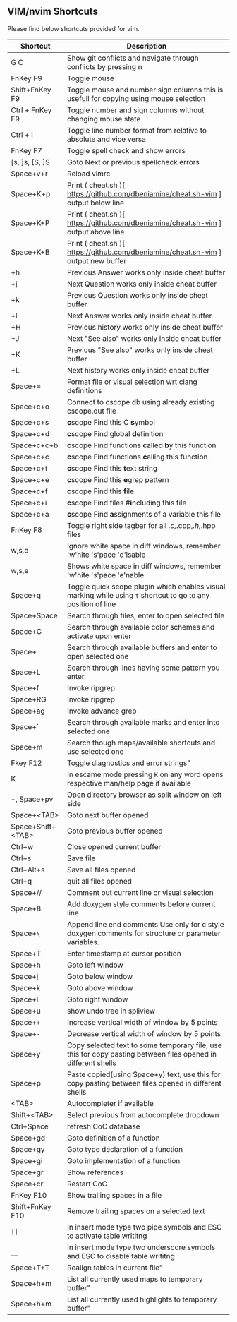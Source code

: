 ## VIM/nvim Shortcuts

Please find below shortcuts provided for vim.

| Shortcut            | Description                                                                                                   |
|---------------------|---------------------------------------------------------------------------------------------------------------|
| <Space> G C         | Show git conflicts and navigate through conflicts by pressing n
| FnKey F9            | Toggle mouse
| Shift+FnKey F9      | Toggle mouse and number sign columns this is usefull for copying using mouse selection
| Ctrl + FnKey F9     | Toggle number and sign columns without changing mouse state
| Ctrl + l            | Toggle line number format from relative to absolute and vice versa
| FnKey F7            | Toggle spell check and show errors                                                                            |
| [s, ]s, [S, ]S      | Goto Next or previous spellcheck errors                                                                       |
| Space+v+r           | Reload vimrc                                                                                                  |
| Space+K+p           | Print ( cheat.sh )[ https://github.com/dbeniamine/cheat.sh-vim ] output below line                            |
| Space+K+P           | Print ( cheat.sh )[ https://github.com/dbeniamine/cheat.sh-vim ] output above line                            |
| Space+K+B           | Print ( cheat.sh )[ https://github.com/dbeniamine/cheat.sh-vim ] output new buffer                            |
| \+h                 | Previous Answer works only inside cheat buffer                                                                |
| \+j                 | Next Question works only inside cheat buffer                                                                  |
| \+k                 | Previous Question works only inside cheat buffer                                                              |
| \+l                 | Next Answer works only inside cheat buffer                                                                    |
| \+H                 | Previous history works only inside cheat buffer                                                               |
| \+J                 | Next "See also" works only inside cheat buffer                                                                |
| \+K                 | Previous "See also" works only inside cheat buffer                                                            |
| \+L                 | Next history works only inside cheat buffer                                                                   |
| Space+=             | Format file or visual selection wrt clang definitions
| Space+c+o           | Connect to cscope db using already existing cscope.out file
| Space+c+s           | **c**scope Find this C **s**ymbol
| Space+c+d           | **c**scope Find global **d**efinition
| Space+c+c+b         | **c**scope Find functions **c**alled **b**y this function
| Space+c+c           | **c**scope Find functions **c**alling this function
| Space+c+t           | **c**scope Find this **t**ext string
| Space+c+e           | **c**scope Find this **e**grep pattern
| Space+c+f           | **c**scope Find this **f**ile
| Space+c+i           | **c**scope Find files #**i**ncluding this file
| Space+c+a           | **c**scope Find **a**ssignments of a variable this file
| FnKey F8            | Toggle right side tagbar for all *.c,*.cpp,*.h,*.hpp files                                                    |
| w,s,d               | Ignore white space in diff windows, remember 'w'hite 's'pace 'd'isable                                        |
| w,s,e               | Shows white space in diff windows, remember 'w'hite 's'pace 'e'nable                                          |
| Space+q             | Toggle quick scope plugin which enables visual marking while using `t` shortcut to go to any position of line |
| Space+Space         | Search through files, enter to open selected file                                                             |
| Space+C             | Search through available color schemes and activate upon enter                                                |
| Space+<ENTER>       | Search through available buffers and enter to open selected one                                               |
| Space+L             | Search through lines having some pattern you enter                                                            |
| Space+f             | Invoke ripgrep                                                                                                |
| Space+RG            | Invoke ripgrep                                                                                                |
| Space+ag            | Invoke advance grep                                                                                           |
| Space+\`            | Search through available marks and enter into selected one                                                    |
| Space+m             | Search though maps/available shortcuts and use selected one                                                   |
| <Space>Fkey F12     | Toggle diagnostics and error strings"
| K                   | In escame mode pressing `K` on any word opens respective man/help page if available                           |
| -, Space+pv         | Open directory browser as split window on left side                                                           |
| Space+\<TAB\>       | Goto next buffer opened                                                                                       |
| Space+Shift+\<TAB\> | Goto previous buffer opened                                                                                   |
| Ctrl+w              | Close opened current buffer                                                                                   |
| Ctrl+s              | Save file                                                                                                     |
| Ctrl+Alt+s          | Save all files opened                                                                                         |
| Ctrl+q              | quit all files opened                                                                                         |
| Space+//            | Comment out current line or visual selection                                                                  |
| Space+8             | Add doxygen style comments before current line                                                                |
| Space+`\`           | Append line end comments Use only for c style doxygen comments for structure or parameter variables.          |
| Space+T             | Enter timestamp at cursor position                                                                            |
| Space+h             | Goto left window                                                                                              |
| Space+j             | Goto below window                                                                                             |
| Space+k             | Goto above window                                                                                             |
| Space+l             | Goto right window                                                                                             |
| Space+u             | show undo tree in spliview                                                                                    |
| Space+`+`           | Increase vertical width of window by 5 points                                                                 |
| Space+`-`           | Decrease vertical width of window by 5 points                                                                 |
| Space+y             | Copy selected text to some temporary file, use this for copy pasting between files opened in different shells |
| Space+p             | Paste copied(using Space+y) text, use this for copy pasting between files opened in different shells          |
| \<TAB\>             | Autocompleter if available                                                                                    |
| Shift+\<TAB\>       | Select previous from autocomplete dropdown                                                                    |
| Ctrl+Space          | refresh CoC database                                                                                          |
| Space+gd            | Goto definition of a function                                                                                 |
| Space+gy            | Goto type declaration of a function                                                                           |
| Space+gi            | Goto implementation of a function                                                                             |
| Space+gr            | Show references                                                                                               |
| Space+cr            | Restart CoC                                                                                                   |
| FnKey F10           | Show trailing spaces in a file                                                                                |
| Shift+FnKey F10     | Remove trailing spaces on a selected text                                                                     |
| `\|\|`              | In insert mode type two pipe symbols and ESC to activate table writitng                                       |
| `__`                | In insert mode type two underscore symbols and ESC to disable table writitng                                  |
| Space+T+T           | Realign tables in current file"
| Space+h+m           | List all currently used maps to temporary buffer"
| Space+h+m           | List all currently used highlights to temporary buffer"
